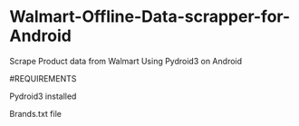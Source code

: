 # Walmart-Offline-Data-scrapper-for-Android
Scrape Product data from Walmart Using Pydroid3 on Android

#REQUIREMENTS

Pydroid3 installed

Brands.txt file 

